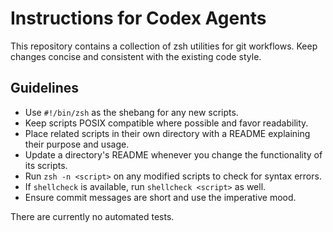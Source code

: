 # Instructions for Codex Agents

This repository contains a collection of zsh utilities for git workflows. Keep changes concise and consistent with the existing code style.

## Guidelines
- Use `#!/bin/zsh` as the shebang for any new scripts.
- Keep scripts POSIX compatible where possible and favor readability.
- Place related scripts in their own directory with a README explaining their purpose and usage.
- Update a directory's README whenever you change the functionality of its scripts.
- Run `zsh -n <script>` on any modified scripts to check for syntax errors.
- If `shellcheck` is available, run `shellcheck <script>` as well.
- Ensure commit messages are short and use the imperative mood.

There are currently no automated tests.
